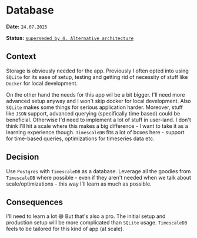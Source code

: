 # Database

**Date:** `24.07.2025`

**Status:** [`superseded by 4. Alternative architecture`](/development/adr/004-alternative-architecture)

## Context

Storage is obviously needed for the app. Previously I often opted into using `SQLite` for its ease of setup, testing and getting rid of necessity of stuff like `Docker` for local development.

On the other hand the needs for this app wil be a bit bigger. I'll need more advanced setup anyway and I won't skip docker for local development. Also `SQLite` makes some things for serious application harder. Moreover, stuff like `JSON` support, advanced querying (specifically time based) could be beneficial. Otherwise I'd need to implement a lot of stuff in user-land. I don't think I'll hit a scale where this makes a big difference - I want to take it as a learning experience though. `TimescaleDB` fits a lot of boxes here - support for time-based queries, optimizations for timeseries data etc.

## Decision

Use `Postgres` with `TimescaleDB` as a database. Leverage all the goodies from `TimescaleDB` where possible - even if they aren't needed when we talk about scale/optimizations - this way I'll learn as much as possible.

## Consequences

I'll need to learn a lot 😄 But that's also a pro. The initial setup and production setup will be more complicated than `SQLite` usage. `TimescaleDB` feels to be tailored for this kind of app (at scale).
